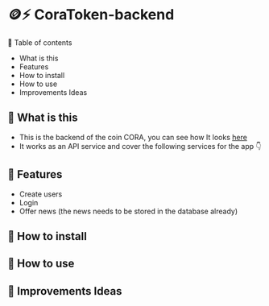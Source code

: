 # 🪙⚡️ CoraToken-backend
📗 Table of contents
- What is this
- Features
- How to install
- How to use
- Improvements Ideas


## 📗 What is this
- This is the backend of the coin CORA, you can see how It looks [here](https://github.com/RolandoDrRobot/CoraToken-FrontEnd)
- It works as an API service and cover the following services for the app 👇

## 📗 Features
- Create users
- Login
- Offer news (the news needs to be stored in the database already)


## 📗 How to install


## 📗 How to use


## 📗 Improvements Ideas

